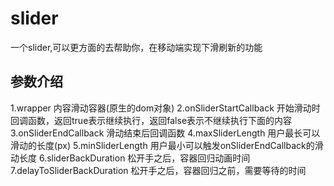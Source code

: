 # slider
一个slider,可以更方面的去帮助你，在移动端实现下滑刷新的功能
## 参数介绍
1.wrapper 内容滑动容器(原生的dom对象)
2.onSliderStartCallback  开始滑动时回调函数，返回true表示继续执行，返回false表示不继续执行下面的内容
3.onSliderEndCallback  滑动结束后回调函数
4.maxSliderLength  用户最长可以滑动的长度(px)
5.minSliderLength  用户最小可以触发onSliderEndCallback的滑动长度
6.sliderBackDuration 松开手之后，容器回归动画时间
7.delayToSliderBackDuration  松开手之后，容器回归之前，需要等待的时间
